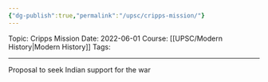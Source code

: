 ```yaml
---
{"dg-publish":true,"permalink":"/upsc/cripps-mission/"}
---
```


Topic: Cripps Mission
Date: 2022-06-01
Course: [[UPSC/Modern History\|Modern History]]
Tags: 

---



Proposal to seek Indian support for the war
